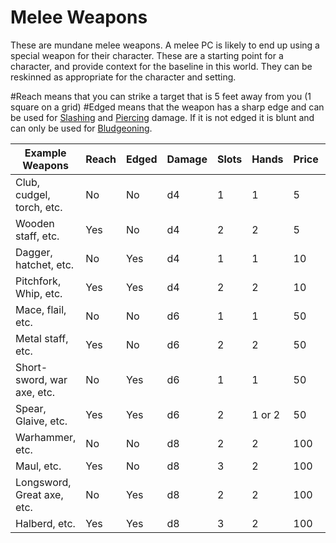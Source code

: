 # Melee Weapons

These are mundane melee weapons. A melee PC is likely to end up using a special weapon for their character. These are a starting point for a character, and provide context for the baseline in this world. They can be reskinned as appropriate for the character and setting.

#Reach means that you can strike a target that is 5 feet away from you (1 square on a grid)
#Edged means that the weapon has a sharp edge and can be used for [Slashing](../../Damage%20Types/Slashing.md) and [Piercing](../../Damage%20Types/Piercing.md) damage. If it is not edged it is blunt and can only be used for [Bludgeoning](../../Damage%20Types/Bludgeoning.md).

| Example Weapons            | Reach | Edged | Damage | Slots | Hands  | Price | Properties    |
| -------------------------- | ----- | ----- | ------ | ----- | ------ | ----- | ------------- |
| Club, cudgel, torch, etc.  | No    | No    | d4     | 1     | 1      | 5     |               |
| Wooden staff, etc.         | Yes   | No    | d4     | 2     | 2      | 5     | #Reach        |
| Dagger, hatchet, etc.      | No    | Yes   | d4     | 1     | 1      | 10    | #Edged        |
| Pitchfork, Whip, etc.      | Yes   | Yes   | d4     | 2     | 2      | 10    | #Reach #Edged |
| Mace, flail, etc.          | No    | No    | d6     | 1     | 1      | 50    |               |
| Metal staff, etc.          | Yes   | No    | d6     | 2     | 2      | 50    |               |
| Short-sword, war axe, etc. | No    | Yes   | d6     | 1     | 1      | 50    |               |
| Spear, Glaive, etc.        | Yes   | Yes   | d6     | 2     | 1 or 2 | 50    |               |
| Warhammer, etc.            | No    | No    | d8     | 2     | 2      | 100   |               |
| Maul, etc.                 | Yes   | No    | d8     | 3     | 2      | 100   |               |
| Longsword, Great axe, etc. | No    | Yes   | d8     | 2     | 2      | 100   |               |
| Halberd, etc.              | Yes   | Yes   | d8     | 3     | 2      | 100   |               |


